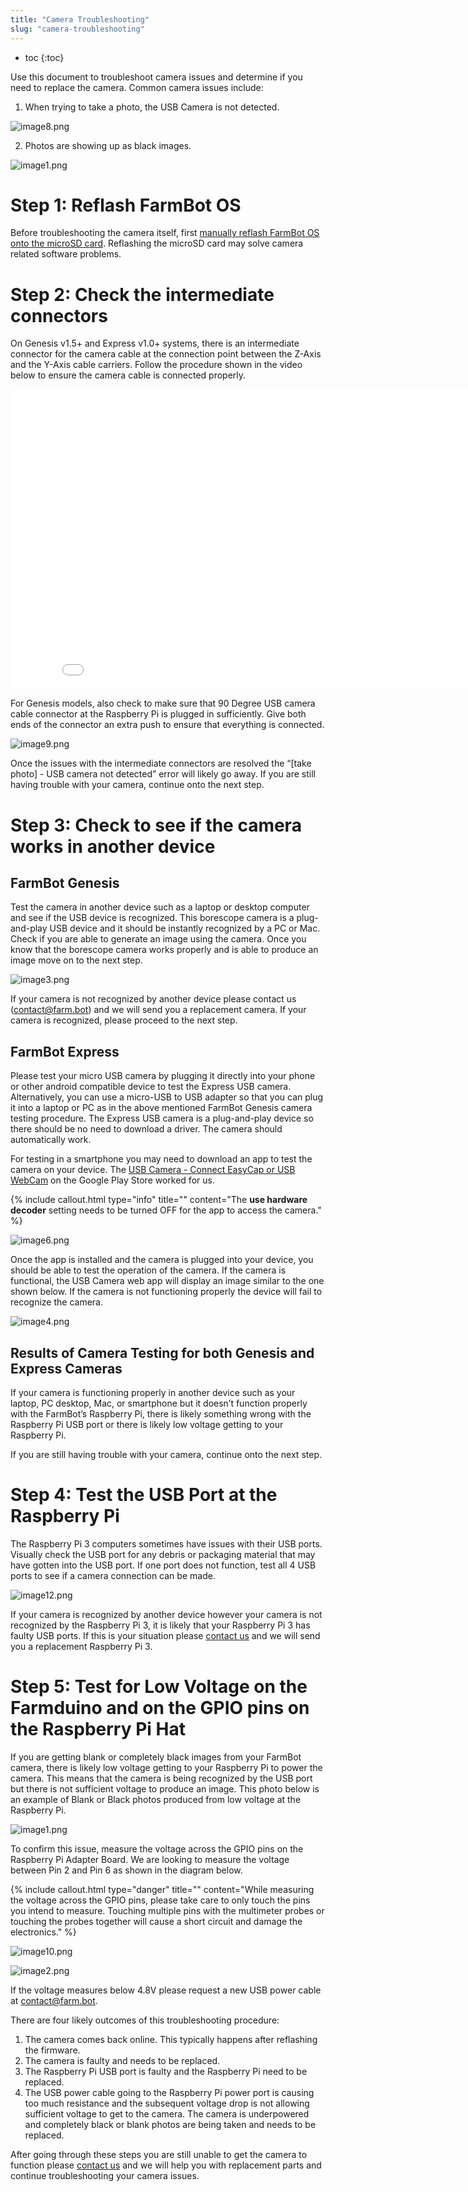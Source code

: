 ```yaml
---
title: "Camera Troubleshooting"
slug: "camera-troubleshooting"
---
```


* toc
{:toc}

Use this document to troubleshoot camera issues and determine if you need to replace the camera. Common camera issues include:
1) When trying to take a photo, the USB Camera is not detected.

![image8.png](image8.png)

2) Photos are showing up as black images.

![image1.png](image1.png)

# Step 1: Reflash FarmBot OS

Before troubleshooting the camera itself, first [manually reflash FarmBot OS onto the microSD card](../../FarmBot-OS/farmbot-os.md#installation). Reflashing the microSD card may solve camera related software problems.

# Step 2: Check the intermediate connectors

​On Genesis v1.5+ and Express v1.0+ systems, there is an intermediate connector for the camera cable at the connection point between the Z-Axis and the Y-Axis cable carriers. Follow the procedure shown in the video below to ensure the camera cable is connected properly.

<iframe class="embedly-embed" src="//cdn.embedly.com/widgets/media.html?src=https%3A%2F%2Fwww.youtube.com%2Fembed%2FrPqgmoE3PbI%3Ffeature%3Doembed&display_name=YouTube&url=https%3A%2F%2Fwww.youtube.com%2Fwatch%3Fv%3DrPqgmoE3PbI&image=https%3A%2F%2Fi.ytimg.com%2Fvi%2FrPqgmoE3PbI%2Fhqdefault.jpg&key=f2aa6fc3595946d0afc3d76cbbd25dc3&type=text%2Fhtml&schema=youtube" width="854" height="480" scrolling="no" title="YouTube embed" frameborder="0" allow="autoplay; fullscreen" allowfullscreen="true"></iframe>

For Genesis models, also check to make sure that 90 Degree USB camera cable connector at the Raspberry Pi is plugged in sufficiently. Give both ends of the connector an extra push to ensure that everything is connected.

![image9.png](image9.png)

Once the issues with the intermediate connectors are resolved the “[take photo] - USB camera not detected” error will likely go away. If you are still having trouble with your camera, continue onto the next step.

# Step 3: Check to see if the camera works in another device

## FarmBot Genesis
Test the camera in another device such as a laptop or desktop computer and see if the USB device is recognized. This borescope camera is a plug-and-play USB device and it should be instantly recognized by a PC or Mac. Check if you are able to generate an image using the camera. Once you know that the borescope camera works properly and is able to produce an image move on to the next step.

![image3.png](image3.png)

If your camera is not recognized by another device please contact us (contact@farm.bot) and we will send you a replacement camera. If your camera is recognized, please proceed to the next step.

## FarmBot Express

Please test your micro USB camera by plugging it directly into your phone or other android compatible device to test the Express USB camera. Alternatively, you can use a micro-USB to USB adapter so that you can plug it into a laptop or PC as in the above mentioned FarmBot Genesis camera testing procedure. The Express USB camera is a plug-and-play device so there should be no need to download a driver. The camera should automatically work.

For testing in a smartphone you may need to download an app to test the camera on your device. The [USB Camera - Connect EasyCap or USB WebCam](https://play.google.com/store/apps/details?id=com.shenyaocn.android.usbcamera) on the Google Play Store worked for us.

{%
include callout.html
type="info"
title=""
content="The **use hardware decoder** setting needs to be turned OFF for the app to access the camera."
%}



![image6.png](image6.png)

Once the app is installed and the camera is plugged into your device, you should be able to test the operation of the camera. If the camera is functional, the USB Camera web app will display an image similar to the one shown below. If the camera is not functioning properly the device will fail to recognize the camera.

![image4.png](image4.png)

## Results of Camera Testing for both Genesis and Express Cameras

If your camera is functioning properly in another device such as your laptop, PC desktop, Mac, or smartphone but it doesn’t function properly with the FarmBot’s Raspberry Pi, there is likely something wrong with the Raspberry Pi USB port or there is likely low voltage getting to your Raspberry Pi.

If you are still having trouble with your camera, continue onto the next step.

# Step 4: Test the USB Port at the Raspberry Pi

The Raspberry Pi 3 computers sometimes have issues with their USB ports. Visually check the USB port for any debris or packaging material that may have gotten into the USB port. If one port does not function, test all 4 USB ports to see if a camera connection can be made.

![image12.png](image12.png)

If your camera is recognized by another device however your camera is not recognized by the Raspberry Pi 3, it is likely that your Raspberry Pi 3 has faulty USB ports. If this is your situation please [contact us](mailto:contact@farm.bot) and we will send you a replacement Raspberry Pi 3.

# Step 5: Test for Low Voltage on the Farmduino and on the GPIO pins on the Raspberry Pi Hat

If you are getting blank or completely black images from your FarmBot camera, there is likely low voltage getting to your Raspberry Pi to power the camera. This means that the camera is being recognized by the USB port but there is not sufficient voltage to produce an image.
This photo below is an example of Blank or Black photos produced from low voltage at the Raspberry Pi.

![image1.png](image1.png)

To confirm this issue, measure the voltage across the GPIO pins on the Raspberry Pi Adapter Board. We are looking to measure the voltage between Pin 2 and Pin 6 as shown in the diagram below.

{%
include callout.html
type="danger"
title=""
content="While measuring the voltage across the GPIO pins, please take care to only touch the pins you intend to measure. Touching multiple pins with the multimeter probes or touching the probes together will cause a short circuit and damage the electronics."
%}



![image10.png](image10.png)



![image2.png](image2.png)

​If the voltage measures below 4.8V please request a new USB power cable at [contact@farm.bot](mailto:contact@farm.bot).

There are four likely outcomes of this troubleshooting procedure:

1. The camera comes back online. This typically happens after reflashing the firmware.
2. The camera is faulty and needs to be replaced.
3. The Raspberry Pi USB port is faulty and the Raspberry Pi need to be replaced.
4. The USB power cable going to the Raspberry Pi power port is causing too much resistance and the subsequent voltage drop is not allowing sufficient voltage to get to the camera. The camera is underpowered and completely black or blank photos are being taken and needs to be replaced.

After going through these steps you are still unable to get the camera to function please [contact us](mailto:contact@farm.bot) and we will help you with replacement parts and continue troubleshooting your camera issues.
